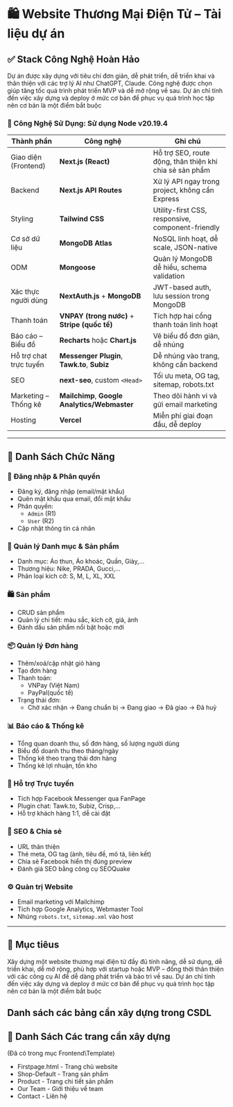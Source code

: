 # 🛍️ Website Thương Mại Điện Tử – Tài liệu dự án

## ✅ Stack Công Nghệ Hoàn Hảo

Dự án được xây dựng với tiêu chí đơn giản, dễ phát triển, dễ triển khai và thân thiện với các trợ lý AI như ChatGPT, Claude. Công nghệ được chọn giúp tăng tốc quá trình phát triển MVP và dễ mở rộng về sau. Dự án chỉ tính đến việc xây dựng và deploy ở mức cơ bản để phục vụ quá trình học tập nên cơ bản là một điểm bắt buộc

### 🔧 Công Nghệ Sử Dụng: Sử dụng Node v20.19.4

| Thành phần             | Công nghệ                                     | Ghi chú                                                 |
| ---------------------- | --------------------------------------------- | ------------------------------------------------------- |
| Giao diện (Frontend)   | **Next.js (React)**                           | Hỗ trợ SEO, route động, thân thiện khi chia sẻ sản phẩm |
| Backend                | **Next.js API Routes**                        | Xử lý API ngay trong project, không cần Express         |
| Styling                | **Tailwind CSS**                              | Utility-first CSS, responsive, component-friendly       |
| Cơ sở dữ liệu          | **MongoDB Atlas**                             | NoSQL linh hoạt, dễ scale, JSON-native                  |
| ODM                    | **Mongoose**                                  | Quản lý MongoDB dễ hiểu, schema validation              |
| Xác thực người dùng    | **NextAuth.js** + **MongoDB**                 | JWT-based auth, lưu session trong MongoDB               |
| Thanh toán             | **VNPAY (trong nước)** + **Stripe (quốc tế)** | Tích hợp hai cổng thanh toán linh hoạt                  |
| Báo cáo – Biểu đồ      | **Recharts** hoặc **Chart.js**                | Vẽ biểu đồ đơn giản, dễ nhúng                           |
| Hỗ trợ chat trực tuyến | **Messenger Plugin**, **Tawk.to**, **Subiz**  | Dễ nhúng vào trang, không cần backend                   |
| SEO                    | **next-seo**, custom `<Head>`                 | Tối ưu meta, OG tag, sitemap, robots.txt                |
| Marketing – Thống kê   | **Mailchimp**, **Google Analytics/Webmaster** | Theo dõi hành vi và gửi email marketing                 |
| Hosting                | **Vercel**                                    | Miễn phí giai đoạn đầu, dễ deploy                       |

---

## 🧩 Danh Sách Chức Năng

### 🔐 Đăng nhập & Phân quyền

- Đăng ký, đăng nhập (email/mật khẩu)
- Quên mật khẩu qua email, đổi mật khẩu
- Phân quyền:
  - `Admin` (R1)
  - `User` (R2)
- Cập nhật thông tin cá nhân

### 📂 Quản lý Danh mục & Sản phẩm

- Danh mục: Áo thun, Áo khoác, Quần, Giày,...
- Thương hiệu: Nike, PRADA, Gucci,...
- Phân loại kích cỡ: S, M, L, XL, XXL

### 🛍️ Sản phẩm

- CRUD sản phẩm
- Quản lý chi tiết: màu sắc, kích cỡ, giá, ảnh
- Đánh dấu sản phẩm nổi bật hoặc mới

### 📦 Quản lý Đơn hàng

- Thêm/xoá/cập nhật giỏ hàng
- Tạo đơn hàng
- Thanh toán:
  - VNPay (Việt Nam)
  - PayPal(quốc tế)
- Trạng thái đơn:
  - Chờ xác nhận → Đang chuẩn bị → Đang giao → Đã giao → Đã huỷ

### 📊 Báo cáo & Thống kê

- Tổng quan doanh thu, số đơn hàng, số lượng người dùng
- Biểu đồ doanh thu theo tháng/ngày
- Thống kê theo trạng thái đơn hàng
- Thống kê lợi nhuận, tồn kho

### 💬 Hỗ trợ Trực tuyến

- Tích hợp Facebook Messenger qua FanPage
- Plugin chat: Tawk.to, Subiz, Crisp,...
- Hỗ trợ khách hàng 1:1, dễ cài đặt

### 🔎 SEO & Chia sẻ

- URL thân thiện
- Thẻ meta, OG tag (ảnh, tiêu đề, mô tả, liên kết)
- Chia sẻ Facebook hiển thị đúng preview
- Đánh giá SEO bằng công cụ SEOQuake

### ⚙️ Quản trị Website

- Email marketing với Mailchimp
- Tích hợp Google Analytics, Webmaster Tool
- Nhúng `robots.txt`, `sitemap.xml` vào host

---

## 🚀 Mục tiêus

Xây dựng một website thương mại điện tử đầy đủ tính năng, dễ sử dụng, dễ triển khai, dễ mở rộng, phù hợp với startup hoặc MVP – đồng thời thân thiện với các công cụ AI để dễ dàng phát triển và bảo trì về sau. Dự án chỉ tính đến việc xây dựng và deploy ở mức cơ bản để phục vụ quá trình học tập nên cơ bản là một điểm bắt buộc

## Danh sách các bảng cần xây dựng trong CSDL

## 🧩 Danh Sách Các trang cần xây dựng

(Đã có trong mục Frontend\Template)

- Firstpage.html - Trang chủ website
- Shop-Default - Trang sản phẩm
- Product - Trang chi tiết sản phẩm
- Our Team - Giới thiệu về team
- Contact - Liên hệ
